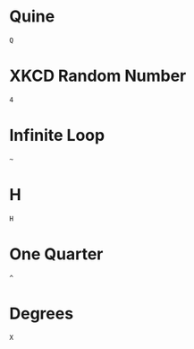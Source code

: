 # Quine
```
Q
```

# XKCD Random Number
```
4
```

# Infinite Loop
```
~
```

# H
```
H
```

# One Quarter
```
^
```

# Degrees
```
X
```
